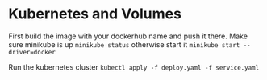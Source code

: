 # Kubernetes and Volumes
First build the image with your dockerhub name and push it there.
Make sure minikube is up `minikube status` otherwise start it `minikube start --driver=docker`

Run the kubernetes cluster
`kubectl apply -f deploy.yaml -f service.yaml`

